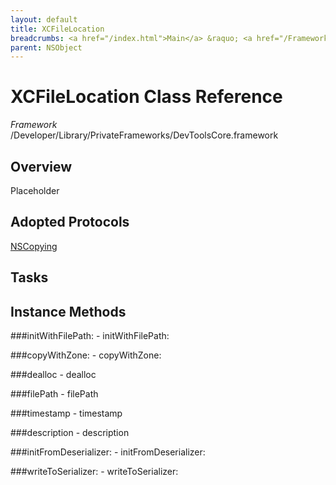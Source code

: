 ```yaml
---
layout: default
title: XCFileLocation
breadcrumbs: <a href="/index.html">Main</a> &raquo; <a href="/Frameworks.html">Framework</a> &raquo; <a href="/Frameworks/DevToolsCore.html">DevToolsCore</a> &raquo; XCFileLocation
parent: NSObject 
---
```

# XCFileLocation Class Reference

*Framework* /Developer/Library/PrivateFrameworks/DevToolsCore.framework

## Overview

Placeholder

## Adopted Protocols

[NSCopying]()

## Tasks

## Instance Methods

<a name="-initWithFilePath:"></a>
###initWithFilePath:
    - initWithFilePath:

<a name="-copyWithZone:"></a>
###copyWithZone:
    - copyWithZone:

<a name="-dealloc"></a>
###dealloc
    - dealloc

<a name="-filePath"></a>
###filePath
    - filePath

<a name="-timestamp"></a>
###timestamp
    - timestamp

<a name="-description"></a>
###description
    - description

<a name="-initFromDeserializer:"></a>
###initFromDeserializer:
    - initFromDeserializer:

<a name="-writeToSerializer:"></a>
###writeToSerializer:
    - writeToSerializer:

